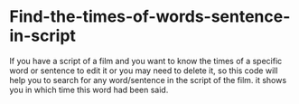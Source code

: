 # Find-the-times-of-words-sentence-in-script
If you have a script of a film and you want to know the times of a specific word or sentence to edit it or you may need to delete it, 
so this code will help you to search for any word/sentence in the script of the film. it shows you in which time this word had been said.
